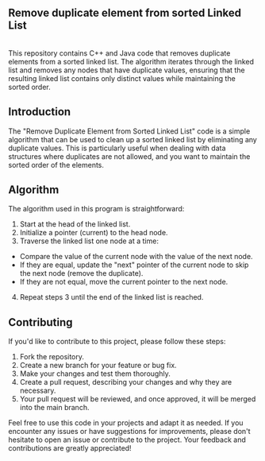 <h2>Remove duplicate element from sorted Linked List</h2>
<br>
This repository contains C++ and Java code that removes duplicate elements from a sorted linked list. The algorithm iterates through the linked list and removes any nodes that have duplicate values, ensuring that the resulting linked list contains only distinct values while maintaining the sorted order.<br>

## Introduction

The "Remove Duplicate Element from Sorted Linked List" code is a simple algorithm that can be used to clean up a sorted linked list by eliminating any duplicate values. This is particularly useful when dealing with data structures where duplicates are not allowed, and you want to maintain the sorted order of the elements.
<br>

## Algorithm
The algorithm used in this program is straightforward:<br>

1. Start at the head of the linked list.<br>
2. Initialize a pointer (current) to the head node.<br>
3. Traverse the linked list one node at a time:<br>
* Compare the value of the current node with the value of the next node.<br>
* If they are equal, update the "next" pointer of the current node to skip the next node (remove the duplicate).<br>
* If they are not equal, move the current pointer to the next node.<br>
4. Repeat steps 3 until the end of the linked list is reached.<br>

## Contributing

If you'd like to contribute to this project, please follow these steps:<br>

1. Fork the repository.<br>
2. Create a new branch for your feature or bug fix.<br>
3. Make your changes and test them thoroughly.<br>
4. Create a pull request, describing your changes and why they are necessary.<br>
5. Your pull request will be reviewed, and once approved, it will be merged into the main branch.<br>

Feel free to use this code in your projects and adapt it as needed. If you encounter any issues or have suggestions for improvements, please don't hesitate to open an issue or contribute to the project. Your feedback and contributions are greatly appreciated!